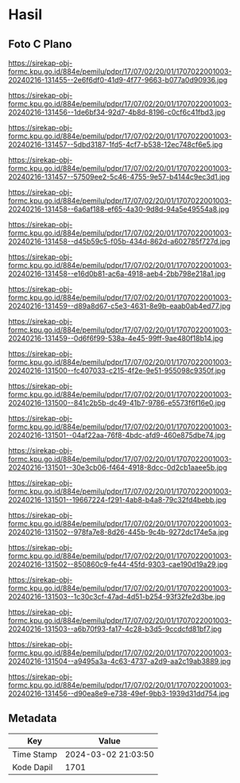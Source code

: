 # Hasil

## Foto C Plano

https://sirekap-obj-formc.kpu.go.id/884e/pemilu/pdpr/17/07/02/20/01/1707022001003-20240216-131455--2e6f6df0-41d9-4f77-9663-b077a0d90936.jpg

https://sirekap-obj-formc.kpu.go.id/884e/pemilu/pdpr/17/07/02/20/01/1707022001003-20240216-131456--1de6bf34-92d7-4b8d-8196-c0cf6c41fbd3.jpg

https://sirekap-obj-formc.kpu.go.id/884e/pemilu/pdpr/17/07/02/20/01/1707022001003-20240216-131457--5dbd3187-1fd5-4cf7-b538-12ec748cf6e5.jpg

https://sirekap-obj-formc.kpu.go.id/884e/pemilu/pdpr/17/07/02/20/01/1707022001003-20240216-131457--57509ee2-5c46-4755-9e57-b4144c9ec3d1.jpg

https://sirekap-obj-formc.kpu.go.id/884e/pemilu/pdpr/17/07/02/20/01/1707022001003-20240216-131458--6a6af188-ef65-4a30-9d8d-94a5e49554a8.jpg

https://sirekap-obj-formc.kpu.go.id/884e/pemilu/pdpr/17/07/02/20/01/1707022001003-20240216-131458--d45b59c5-f05b-434d-862d-a602785f727d.jpg

https://sirekap-obj-formc.kpu.go.id/884e/pemilu/pdpr/17/07/02/20/01/1707022001003-20240216-131458--e16d0b81-ac6a-4918-aeb4-2bb798e218a1.jpg

https://sirekap-obj-formc.kpu.go.id/884e/pemilu/pdpr/17/07/02/20/01/1707022001003-20240216-131459--d89a8d67-c5e3-4631-8e9b-eaab0ab4ed77.jpg

https://sirekap-obj-formc.kpu.go.id/884e/pemilu/pdpr/17/07/02/20/01/1707022001003-20240216-131459--0d6f6f99-538a-4e45-99ff-9ae480f18b14.jpg

https://sirekap-obj-formc.kpu.go.id/884e/pemilu/pdpr/17/07/02/20/01/1707022001003-20240216-131500--fc407033-c215-4f2e-9e51-955098c9350f.jpg

https://sirekap-obj-formc.kpu.go.id/884e/pemilu/pdpr/17/07/02/20/01/1707022001003-20240216-131500--841c2b5b-dc49-41b7-9786-e5573f6f16e0.jpg

https://sirekap-obj-formc.kpu.go.id/884e/pemilu/pdpr/17/07/02/20/01/1707022001003-20240216-131501--04af22aa-76f8-4bdc-afd9-460e875dbe74.jpg

https://sirekap-obj-formc.kpu.go.id/884e/pemilu/pdpr/17/07/02/20/01/1707022001003-20240216-131501--30e3cb06-f464-4918-8dcc-0d2cb1aaee5b.jpg

https://sirekap-obj-formc.kpu.go.id/884e/pemilu/pdpr/17/07/02/20/01/1707022001003-20240216-131501--19667224-f291-4ab8-b4a8-79c32fd4bebb.jpg

https://sirekap-obj-formc.kpu.go.id/884e/pemilu/pdpr/17/07/02/20/01/1707022001003-20240216-131502--978fa7e8-8d26-445b-9c4b-9272dc174e5a.jpg

https://sirekap-obj-formc.kpu.go.id/884e/pemilu/pdpr/17/07/02/20/01/1707022001003-20240216-131502--850860c9-fe44-45fd-9303-cae190d19a29.jpg

https://sirekap-obj-formc.kpu.go.id/884e/pemilu/pdpr/17/07/02/20/01/1707022001003-20240216-131503--1c30c3cf-47ad-4d51-b254-93f32fe2d3be.jpg

https://sirekap-obj-formc.kpu.go.id/884e/pemilu/pdpr/17/07/02/20/01/1707022001003-20240216-131503--a6b70f93-fa17-4c28-b3d5-9ccdcfd81bf7.jpg

https://sirekap-obj-formc.kpu.go.id/884e/pemilu/pdpr/17/07/02/20/01/1707022001003-20240216-131504--a9495a3a-4c63-4737-a2d9-aa2c19ab3889.jpg

https://sirekap-obj-formc.kpu.go.id/884e/pemilu/pdpr/17/07/02/20/01/1707022001003-20240216-131456--d90ea8e9-e738-49ef-9bb3-1939d31dd754.jpg


## Metadata

| Key        | Value               |
| ---------- | ------------------- |
| Time Stamp | 2024-03-02 21:03:50 |
| Kode Dapil | 1701                |



